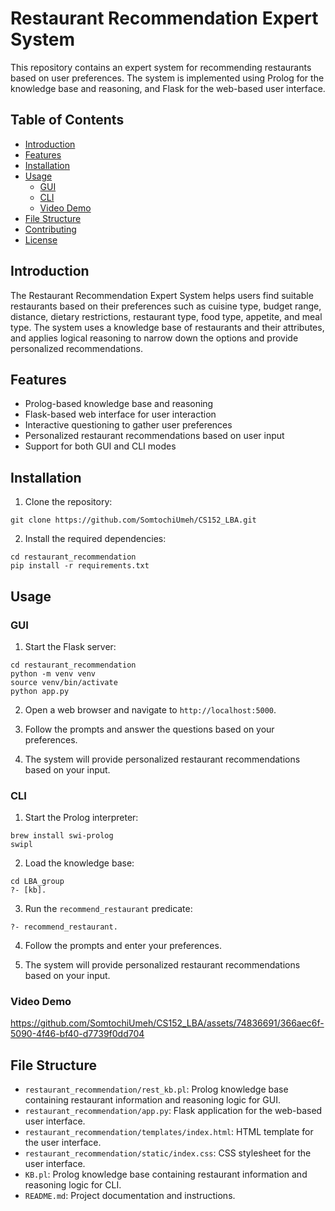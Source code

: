 # Restaurant Recommendation Expert System

This repository contains an expert system for recommending restaurants based on user preferences. The system is implemented using Prolog for the knowledge base and reasoning, and Flask for the web-based user interface.

## Table of Contents

- [Introduction](#introduction)
- [Features](#features)
- [Installation](#installation)
- [Usage](#usage)
  - [GUI](#gui)
  - [CLI](#cli)
  - [Video Demo](#video-demo)
- [File Structure](#file-structure)
- [Contributing](#contributing)
- [License](#license)

## Introduction

The Restaurant Recommendation Expert System helps users find suitable restaurants based on their preferences such as cuisine type, budget range, distance, dietary restrictions, restaurant type, food type, appetite, and meal type. The system uses a knowledge base of restaurants and their attributes, and applies logical reasoning to narrow down the options and provide personalized recommendations.

## Features

- Prolog-based knowledge base and reasoning
- Flask-based web interface for user interaction
- Interactive questioning to gather user preferences
- Personalized restaurant recommendations based on user input
- Support for both GUI and CLI modes

## Installation

1. Clone the repository:

```
git clone https://github.com/SomtochiUmeh/CS152_LBA.git
```

2. Install the required dependencies:

```
cd restaurant_recommendation
pip install -r requirements.txt
```

## Usage

### GUI

1. Start the Flask server:

```
cd restaurant_recommendation
python -m venv venv
source venv/bin/activate
python app.py
```

2. Open a web browser and navigate to `http://localhost:5000`.

3. Follow the prompts and answer the questions based on your preferences.

4. The system will provide personalized restaurant recommendations based on your input.

### CLI

1. Start the Prolog interpreter:

```
brew install swi-prolog
swipl
```

2. Load the knowledge base:

```
cd LBA_group
?- [kb].
```

3. Run the `recommend_restaurant` predicate:

```
?- recommend_restaurant.
```

4. Follow the prompts and enter your preferences.

5. The system will provide personalized restaurant recommendations based on your input.

### Video Demo

https://github.com/SomtochiUmeh/CS152_LBA/assets/74836691/366aec6f-5090-4f46-bf40-d7739f0dd704


## File Structure

- `restaurant_recommendation/rest_kb.pl`: Prolog knowledge base containing restaurant information and reasoning logic for GUI.
- `restaurant_recommendation/app.py`: Flask application for the web-based user interface.
- `restaurant_recommendation/templates/index.html`: HTML template for the user interface.
- `restaurant_recommendation/static/index.css`: CSS stylesheet for the user interface.
- `KB.pl`: Prolog knowledge base containing restaurant information and reasoning logic for CLI.
- `README.md`: Project documentation and instructions.
